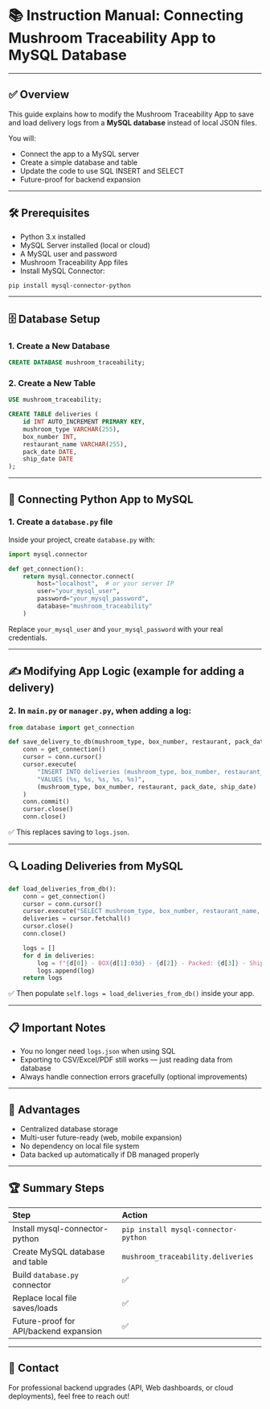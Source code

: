 
# 📚 Instruction Manual: Connecting Mushroom Traceability App to MySQL Database

---

## ✅ Overview

This guide explains how to modify the Mushroom Traceability App to save and load delivery logs from a **MySQL database** instead of local JSON files.

You will:

- Connect the app to a MySQL server
- Create a simple database and table
- Update the code to use SQL INSERT and SELECT
- Future-proof for backend expansion

---

## 🛠 Prerequisites

- Python 3.x installed
- MySQL Server installed (local or cloud)
- A MySQL user and password
- Mushroom Traceability App files
- Install MySQL Connector:

```bash
pip install mysql-connector-python
```

---

## 🗄️ Database Setup

### 1. Create a New Database

```sql
CREATE DATABASE mushroom_traceability;
```

### 2. Create a New Table

```sql
USE mushroom_traceability;

CREATE TABLE deliveries (
    id INT AUTO_INCREMENT PRIMARY KEY,
    mushroom_type VARCHAR(255),
    box_number INT,
    restaurant_name VARCHAR(255),
    pack_date DATE,
    ship_date DATE
);
```

---

## 🔗 Connecting Python App to MySQL

### 1. Create a `database.py` file

Inside your project, create `database.py` with:

```python
import mysql.connector

def get_connection():
    return mysql.connector.connect(
        host="localhost",  # or your server IP
        user="your_mysql_user",
        password="your_mysql_password",
        database="mushroom_traceability"
    )
```

Replace `your_mysql_user` and `your_mysql_password` with your real credentials.

---

## ✍️ Modifying App Logic (example for adding a delivery)

### 2. In `main.py` or `manager.py`, when adding a log:

```python
from database import get_connection

def save_delivery_to_db(mushroom_type, box_number, restaurant, pack_date, ship_date):
    conn = get_connection()
    cursor = conn.cursor()
    cursor.execute(
        "INSERT INTO deliveries (mushroom_type, box_number, restaurant_name, pack_date, ship_date) "
        "VALUES (%s, %s, %s, %s, %s)",
        (mushroom_type, box_number, restaurant, pack_date, ship_date)
    )
    conn.commit()
    cursor.close()
    conn.close()
```

✅ This replaces saving to `logs.json`.

---

## 🔍 Loading Deliveries from MySQL

```python
def load_deliveries_from_db():
    conn = get_connection()
    cursor = conn.cursor()
    cursor.execute("SELECT mushroom_type, box_number, restaurant_name, pack_date, ship_date FROM deliveries")
    deliveries = cursor.fetchall()
    cursor.close()
    conn.close()

    logs = []
    for d in deliveries:
        log = f"{d[0]} - BOX{d[1]:03d} - {d[2]} - Packed: {d[3]} - Shipped: {d[4]}"
        logs.append(log)
    return logs
```

✅ Then populate `self.logs = load_deliveries_from_db()` inside your app.

---

## 📋 Important Notes

- You no longer need `logs.json` when using SQL
- Exporting to CSV/Excel/PDF still works — just reading data from database
- Always handle connection errors gracefully (optional improvements)

---

## 🎯 Advantages

- Centralized database storage
- Multi-user future-ready (web, mobile expansion)
- No dependency on local file system
- Data backed up automatically if DB managed properly

---

## 🏆 Summary Steps

| Step | Action |
|:-----|:-------|
| Install mysql-connector-python | `pip install mysql-connector-python` |
| Create MySQL database and table | `mushroom_traceability.deliveries` |
| Build `database.py` connector | ✅ |
| Replace local file saves/loads | ✅ |
| Future-proof for API/backend expansion | ✅ |

---

## 📩 Contact

For professional backend upgrades (API, Web dashboards, or cloud deployments), feel free to reach out!


